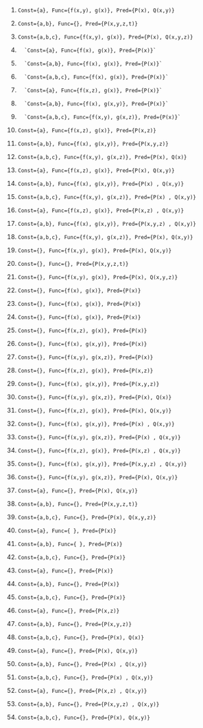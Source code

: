 1. `Const={a}, Func={f(x,y), g(x)}, Pred={P(x), Q(x,y)}`

2. `Const={a,b}, Func={}, Pred={P(x,y,z,t)}`

3. `Const={a,b,c}, Func={f(x,y), g(x)}, Pred={P(x), Q(x,y,z)}`

4.       `Const={a}, Func={f(x), g(x)}, Pred={P(x)}`

5.       `Const={a,b}, Func={f(x), g(x)}, Pred={P(x)}`

6.       `Const={a,b,c}, Func={f(x), g(x)}, Pred={P(x)}`

7.       `Const={a}, Func={f(x,z), g(x)}, Pred={P(x)}`

8.       `Const={a,b}, Func={f(x), g(x,y)}, Pred={P(x)}`

9.       `Const={a,b,c}, Func={f(x,y), g(x,z)}, Pred={P(x)}`

10.   `Const={a}, Func={f(x,z), g(x)}, Pred={P(x,z)}`

11.   `Const={a,b}, Func={f(x), g(x,y)}, Pred={P(x,y,z)}`

12.   `Const={a,b,c}, Func={f(x,y), g(x,z)}, Pred={P(x), Q(x)}`

13.   `Const={a}, Func={f(x,z), g(x)}, Pred={P(x), Q(x,y)}`

14.   `Const={a,b}, Func={f(x), g(x,y)}, Pred={P(x) , Q(x,y)}`

15.   `Const={a,b,c}, Func={f(x,y), g(x,z)}, Pred={P(x) , Q(x,y)}`

16.   `Const={a}, Func={f(x,z), g(x)}, Pred={P(x,z) , Q(x,y)}`

17.   `Const={a,b}, Func={f(x), g(x,y)}, Pred={P(x,y,z) , Q(x,y)}`

18.   `Const={a,b,c}, Func={f(x,y), g(x,z)}, Pred={P(x), Q(x,y)}`

19.   `Const={}, Func={f(x,y), g(x)}, Pred={P(x), Q(x,y)}`

20.   `Const={}, Func={}, Pred={P(x,y,z,t)}`

21.   `Const={}, Func={f(x,y), g(x)}, Pred={P(x), Q(x,y,z)}`

22.   `Const={}, Func={f(x), g(x)}, Pred={P(x)}`

23.   `Const={}, Func={f(x), g(x)}, Pred={P(x)}`

24.   `Const={}, Func={f(x), g(x)}, Pred={P(x)}`

25.   `Const={}, Func={f(x,z), g(x)}, Pred={P(x)}`

26.   `Const={}, Func={f(x), g(x,y)}, Pred={P(x)}`

27.   `Const={}, Func={f(x,y), g(x,z)}, Pred={P(x)}`

28.   `Const={}, Func={f(x,z), g(x)}, Pred={P(x,z)}`

29.   `Const={}, Func={f(x), g(x,y)}, Pred={P(x,y,z)}`

30.   `Const={}, Func={f(x,y), g(x,z)}, Pred={P(x), Q(x)}`

31.   `Const={}, Func={f(x,z), g(x)}, Pred={P(x), Q(x,y)}`

32.   `Const={}, Func={f(x), g(x,y)}, Pred={P(x) , Q(x,y)}`

33.   `Const={}, Func={f(x,y), g(x,z)}, Pred={P(x) , Q(x,y)}`

34.   `Const={}, Func={f(x,z), g(x)}, Pred={P(x,z) , Q(x,y)}`

35.   `Const={}, Func={f(x), g(x,y)}, Pred={P(x,y,z) , Q(x,y)}`

36.   `Const={}, Func={f(x,y), g(x,z)}, Pred={P(x), Q(x,y)}`

37.   `Const={a}, Func={}, Pred={P(x), Q(x,y)}`

38.   `Const={a,b}, Func={}, Pred={P(x,y,z,t)}`

39.   `Const={a,b,c}, Func={}, Pred={P(x), Q(x,y,z)}`

40.   `Const={a}, Func={ }, Pred={P(x)}`

41.   `Const={a,b}, Func={ }, Pred={P(x)}`

42.   `Const={a,b,c}, Func={}, Pred={P(x)}`

43.   `Const={a}, Func={}, Pred={P(x)}`

44.   `Const={a,b}, Func={}, Pred={P(x)}`

45.   `Const={a,b,c}, Func={}, Pred={P(x)}`

46.   `Const={a}, Func={}, Pred={P(x,z)}`

47.   `Const={a,b}, Func={}, Pred={P(x,y,z)}`

48.   `Const={a,b,c}, Func={}, Pred={P(x), Q(x)}`

49.   `Const={a}, Func={}, Pred={P(x), Q(x,y)}`

50.   `Const={a,b}, Func={}, Pred={P(x) , Q(x,y)}`

51.   `Const={a,b,c}, Func={}, Pred={P(x) , Q(x,y)}`

52.   `Const={a}, Func={}, Pred={P(x,z) , Q(x,y)}`

53.   `Const={a,b}, Func={}, Pred={P(x,y,z) , Q(x,y)}`

54.   `Const={a,b,c}, Func={}, Pred={P(x), Q(x,y)}`
